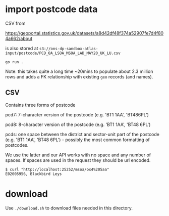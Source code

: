 # import postcode data

CSV from 

https://geoportal.statistics.gov.uk/datasets/a8d42df48f374a52907fe7d4f804a662/about

is also stored at `s3://ons-dp-sandbox-atlas-input/postcode/PCD_OA_LSOA_MSOA_LAD_MAY20_UK_LU.csv`

```
go run .
```

Note: this takes quite a long time ~20mins to populate about 2.3 million rows
and adds a FK relationship with existing `geo` records (and names).

## CSV

Contains three forms of postcode

pcd7: 7-character version of the postcode (e.g. 'BT1 1AA', 'BT486PL')

pcd8: 8-character version of the postcode (e.g. 'BT1  1AA', 'BT48 6PL')

pcds: one space between the district and sector-unit part of the postcode (e.g.
'BT1 1AA', 'BT48 6PL') - possibly the most common formatting of postcodes.

We use the latter and our API works with no space and any number of spaces.  If
spaces are used in the request they should be url encoded.

```
$ curl "http://localhost:25252/msoa/ox4%205aa"  
E02005956, Blackbird Leys

```

# download

Use `./download.sh` to download files needed in this directory.
